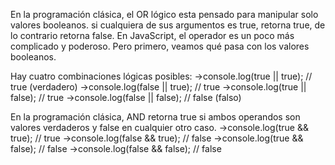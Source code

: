 En la programación clásica, el OR lógico esta pensado para manipular solo valores booleanos. 
si cualquiera de sus argumentos es true, retorna true, de lo contrario retorna false.
En JavaScript, el operador es un poco más complicado y poderoso. Pero primero, 
veamos qué pasa con los valores booleanos.

Hay cuatro combinaciones lógicas posibles:
->console.log(true || true); // true (verdadero)
->console.log(false || true); // true
->console.log(true || false); // true
->console.log(false || false); // false (falso)

En la programación clásica, AND retorna true si ambos operandos 
son valores verdaderos y false en cualquier otro caso.
->console.log(true && true); // true
->console.log(false && true); // false
->console.log(true && false); // false
->console.log(false && false); // false
